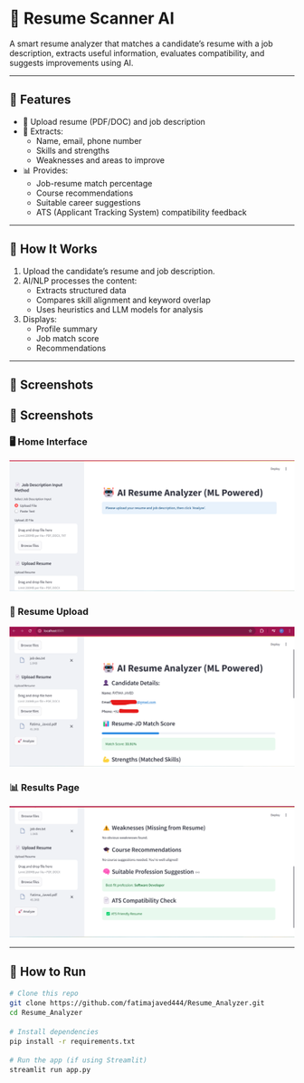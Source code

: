# 🤖 Resume Scanner AI

A smart resume analyzer that matches a candidate’s resume with a job description, extracts useful information, evaluates compatibility, and suggests improvements using AI.

---

## 📌 Features

- 📄 Upload resume (PDF/DOC) and job description
- 🧠 Extracts:
  - Name, email, phone number
  - Skills and strengths
  - Weaknesses and areas to improve
- 📊 Provides:
  - Job-resume match percentage
  - Course recommendations
  - Suitable career suggestions
  - ATS (Applicant Tracking System) compatibility feedback

---

## 🧠 How It Works

1. Upload the candidate’s resume and job description.
2. AI/NLP processes the content:
   - Extracts structured data
   - Compares skill alignment and keyword overlap
   - Uses heuristics and LLM models for analysis
3. Displays:
   - Profile summary
   - Job match score
   - Recommendations

---

## 📸 Screenshots
## 📸 Screenshots

### 🖥️ Home Interface
![Home](output_pics/1.png)

### 📄 Resume Upload
![Upload](output_pics/2.png)

### 📊 Results Page
![Results](output_pics/3.png)

---

## 🚀 How to Run

```bash
# Clone this repo
git clone https://github.com/fatimajaved444/Resume_Analyzer.git
cd Resume_Analyzer

# Install dependencies
pip install -r requirements.txt

# Run the app (if using Streamlit)
streamlit run app.py
